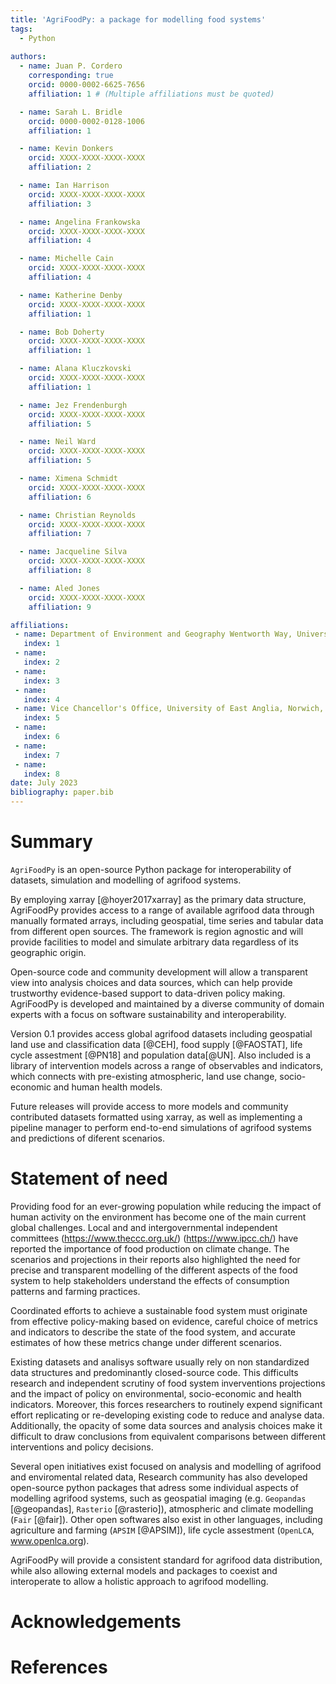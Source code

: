 ```yaml
---
title: 'AgriFoodPy: a package for modelling food systems'
tags:
  - Python
  
authors:
  - name: Juan P. Cordero
    corresponding: true
    orcid: 0000-0002-6625-7656
    affiliation: 1 # (Multiple affiliations must be quoted)

  - name: Sarah L. Bridle
    orcid: 0000-0002-0128-1006
    affiliation: 1

  - name: Kevin Donkers
    orcid: XXXX-XXXX-XXXX-XXXX
    affiliation: 2

  - name: Ian Harrison
    orcid: XXXX-XXXX-XXXX-XXXX
    affiliation: 3

  - name: Angelina Frankowska
    orcid: XXXX-XXXX-XXXX-XXXX
    affiliation: 4

  - name: Michelle Cain
    orcid: XXXX-XXXX-XXXX-XXXX
    affiliation: 4

  - name: Katherine Denby
    orcid: XXXX-XXXX-XXXX-XXXX
    affiliation: 1

  - name: Bob Doherty
    orcid: XXXX-XXXX-XXXX-XXXX
    affiliation: 1

  - name: Alana Kluczkovski
    orcid: XXXX-XXXX-XXXX-XXXX
    affiliation: 1

  - name: Jez Frendenburgh
    orcid: XXXX-XXXX-XXXX-XXXX
    affiliation: 5

  - name: Neil Ward
    orcid: XXXX-XXXX-XXXX-XXXX
    affiliation: 5

  - name: Ximena Schmidt
    orcid: XXXX-XXXX-XXXX-XXXX
    affiliation: 6

  - name: Christian Reynolds
    orcid: XXXX-XXXX-XXXX-XXXX
    affiliation: 7

  - name: Jacqueline Silva
    orcid: XXXX-XXXX-XXXX-XXXX
    affiliation: 8

  - name: Aled Jones
    orcid: XXXX-XXXX-XXXX-XXXX
    affiliation: 9

affiliations:
 - name: Department of Environment and Geography Wentworth Way, University of York, Heslington, York, YO10 5NG, UK
   index: 1
 - name:
   index: 2
 - name:
   index: 3
 - name:
   index: 4
 - name: Vice Chancellor's Office, University of East Anglia, Norwich, NR4 7TJ UK
   index: 5
 - name:
   index: 6
 - name:
   index: 7
 - name:
   index: 8
date: July 2023
bibliography: paper.bib
---
```


# Summary

<!-- What is the package -->
`AgriFoodPy` is an open-source Python package for interoperability of datasets,
simulation and modelling of agrifood systems.
<!-- Some specifics on how it does what it does -->
By employing xarray [@hoyer2017xarray] as the primary data structure, AgriFoodPy
provides access to a range of available agrifood data through manually formated
arrays, including geospatial, time series and tabular data from different open
sources.
The framework is region agnostic and will provide facilities to model and
simulate arbitrary data regardless of its geographic origin.

<!-- Open source development and maintenance -->
Open-source code and community development will allow a transparent view into
analysis choices and data sources, which can help provide trustworthy
evidence-based support to data-driven policy making. AgriFoodPy is developed and maintained by a diverse community of domain experts
with a focus on software sustainability and interoperability.

<!-- Current functionality -->
Version 0.1 provides access global agrifood datasets including geospatial land
use and classification data [@CEH], food supply [@FAOSTAT], life cycle assestment [@PN18] and population data[@UN].
Also included is a library of intervention models across a range of observables
and indicators, which connects with pre-existing atmospheric, land use change,
socio-economic and human health models.

<!-- Future functionality -->
Future releases will provide access to
more models and community contributed datasets formatted using xarray, as well
as implementing a pipeline manager to perform end-to-end simulations of agrifood
systems and predictions of diferent scenarios.

# Statement of need

<!-- Background and main references -->
Providing food for an ever-growing population while reducing the impact of human
activity on the environment has become one of the main current global
challenges. Local and and intergovernmental independent committees
(https://www.theccc.org.uk/) (https://www.ipcc.ch/) have reported the importance
of food production on climate change. The scenarios and projections in their
reports also highlighted the need for precise and transparent modelling of
the different aspects of the food system to help stakeholders understand the
effects of consumption patterns and farming practices.  

<!-- Current needs and requirements -->
Coordinated efforts to achieve a sustainable food system must originate from
effective policy-making based on evidence, careful choice of metrics and
indicators to describe the state of the food system, and accurate estimates of how
these metrics change under different scenarios.

<!-- Challenges and problematics -->
Existing datasets and analisys software usually rely on non standardized data
structures and predominantly closed-source code. This difficults research
and independent scrutiny of food system inverventions projections and the impact
of policy on environmental, socio-economic and health indicators.
Moreover, this forces researchers to routinely expend significant effort
replicating or re-developing existing code to reduce and analyse data.
Additionally, the opacity of some data sources and analysis choices make it
difficult to draw conclusions from equivalent comparisons between different
interventions and policy decisions.

<!-- What has been made -->
Several open initiatives exist focused on analysis and modelling of agrifood
and enviromental related data, 
Research community has also developed open-source python packages that adress
some individual aspects of modelling agrifood systems, such as geospatial
imaging (e.g. `Geopandas` [@geopandas], `Rasterio` [@rasterio]), atmospheric and
climate modelling (`Fair` [@fair]).
Other open softwares also exist in other languages, including agriculture and
farming (`APSIM` [@APSIM]), life cycle assestment (`OpenLCA`, www.openlca.org).

<!-- How does this package connect with other packages and projects -->
AgriFoodPy will provide a consistent standard for agrifood data distribution,
while also allowing external models and packages to coexist and interoperate to
allow a holistic approach to agrifood modelling.


# Acknowledgements



# References
